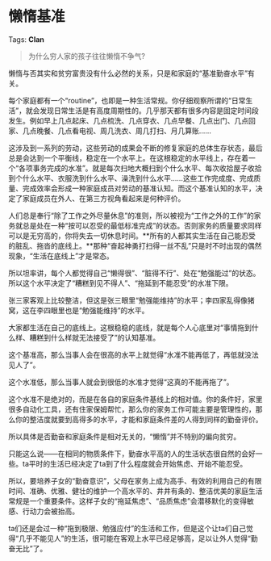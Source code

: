 # 懒惰基准

Tags: **Clan**

> 为什么穷人家的孩子往往懒惰不争气?



懒惰与否其实和贫穷富贵没有什么必然的关系，只是和家庭的“基准勤奋水平”有关。

每个家庭都有一个“routine”，也即是一种生活常规。你仔细观察所谓的“日常生活”，就会发现日常生活是有高度周期性的。几乎那天都有很多内容是固定时间段发生。例如早上几点起床、几点梳洗、几点穿衣、几点早餐、几点出门、几点回家、几点晚餐、几点看电视、周几洗衣、周几打扫、月几算账……

这涉及到一系列的劳动，这些劳动的成果会不断的修复家庭的总体生存状态，最后总是会达到一个平衡线，稳定在一个水平上。在这根稳定的水平线上，存在着一个“各项事务完成的水准”。就是每次扫地大概扫到个什么水平、每次收拾屋子收拾到个什么水平、衣服洗到什么水平、澡洗到什么水平……这些工作完成度、完成质量、完成效率会形成一种家庭成员对劳动的基准认知。而这个基准认知的水平，决定了家庭成员在外人、在第三方视角看起来是何种评价。

人们总是奉行“除了工作之外尽量休息”的准则，所以被视为“工作之外的工作”的家务就总是处在一种“按可以忍受的最低标准完成”的状态。否则家务的质量要求同样可以是无穷高的，你将失去一切休息时间。**所有的人都其实生活在自己能忍受的脏乱、拖沓的底线上。**那种“奋起神勇打扫得一丝不乱”只是时不时出现的偶然现象，“生活在底线上”才是常态。

所以坦率讲，每个人都觉得自己“懒得很”、“脏得不行”、处在“勉强能过”的状态。所以这个水平决定了“糟糕到见不得人”、“拖延到不能忍受”的水准下限。

张三家客观上比较整洁，但这是张三眼里“勉强能维持”的水平；李四家乱得像猪窝，这在李四眼里也是“勉强能维持”的水平。

大家都生活在自己的底线上。这根稳稳的底线，就是每个人心底里对“事情拖到什么样、糟糕到什么样就无法接受了”的认知基准。

这个基准高，那么当事人会在很高的水平上就觉得“水准不能再低了，再低就没法见人了”。

这个水准低，那么当事人就会到很低的水准才觉得“这真的不能再拖了”。

这个水准不是绝对的，而是在各自的家庭条件基线上的相对值。你的条件好，家里很多自动化工具，还有住家保姆帮忙，那么你的家务工作可能主要是管理性的，那么你的整洁度就要到高得多的水平，才能和家庭条件差的人得到同样的勤奋评价。

所以具体是否勤奋和家庭条件是相对无关的，“懒惰”并不特别的偏向贫穷。

只能这么说——在相同的物质条件下，勤奋水平高的人的生活状态很自然的会好一些。ta平时的生活已经决定了ta到了什么程度就会开始焦虑、开始不能忍受。

所以，要培养子女的“勤奋意识”，父母在家务上成为高手、有效的利用自己的有限时间、准确、优雅、健壮的维护一个高水平的、井井有条的、整洁优美的家庭生活常规是一个重要条件。这样子女的“拖延焦虑”、“品质焦虑”会潜移默化的变得敏感、行动力会被抬高。

ta们还是会过一种“拖到极限、勉强应付”的生活和工作，但是这个让ta们自己觉得“几乎不能见人”的生活，很可能在客观上水平已经足够高，足以让外人觉得“勤奋无比”了。



